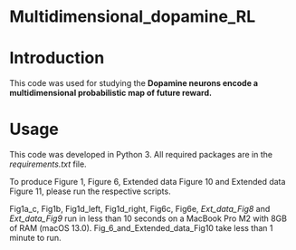 # Multidimensional_dopamine_RL

# Introduction  

This code was used for studying the **Dopamine neurons encode a multidimensional probabilistic map of future reward.**

# Usage

This code was developed in Python 3. All required packages are in the _requirements.txt_ file. 

To produce Figure 1, Figure 6, Extended data Figure 10 and Extended data Figure 11, please run the respective scripts. 

Fig1a_c, Fig1b, Fig1d_left, Fig1d_right, Fig6c, Fig6e, _Ext_data_Fig8_ and _Ext_data_Fig9_ run in less than 10 seconds on a MacBook Pro M2 with 8GB of RAM (macOS 13.0). Fig_6_and_Extended_data_Fig10 take less than 1 minute to run. 
